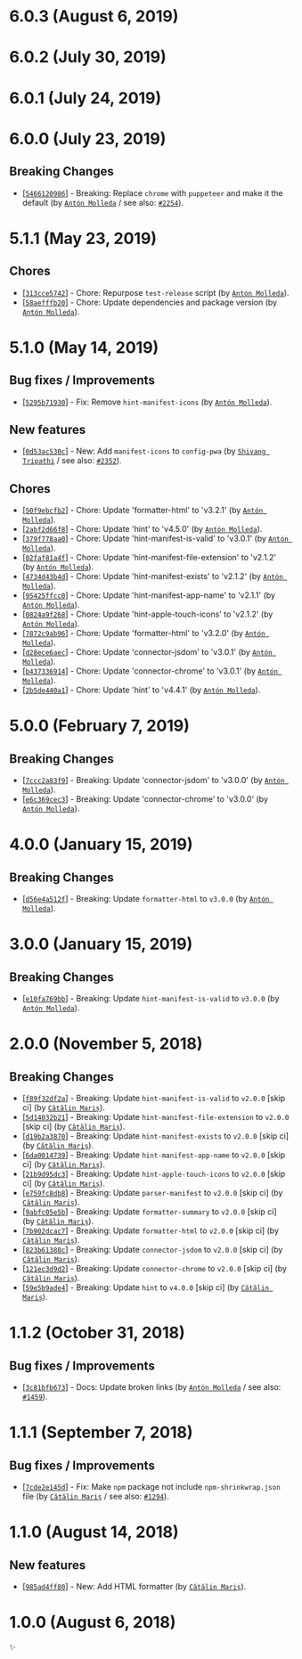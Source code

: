 # 6.0.3 (August 6, 2019)


# 6.0.2 (July 30, 2019)


# 6.0.1 (July 24, 2019)


# 6.0.0 (July 23, 2019)

## Breaking Changes

* [[`5466120986`](https://github.com/webhintio/hint/commit/5466120986bb51c461afa1681c54836562c1fbde)] - Breaking: Replace `chrome` with `puppeteer` and make it the default (by [`Antón Molleda`](https://github.com/molant) / see also: [`#2254`](https://github.com/webhintio/hint/issues/2254)).


# 5.1.1 (May 23, 2019)

## Chores

* [[`313cce5742`](https://github.com/webhintio/hint/commit/313cce5742c8d6ff855aafe563c72b8e9b7bfb5f)] - Chore: Repurpose `test-release` script (by [`Antón Molleda`](https://github.com/molant)).
* [[`58aefffb20`](https://github.com/webhintio/hint/commit/58aefffb20f0de78b1cf7b6fde418e3ddead1ab7)] - Chore: Update dependencies and package version (by [`Antón Molleda`](https://github.com/molant)).


# 5.1.0 (May 14, 2019)

## Bug fixes / Improvements

* [[`5295b71930`](https://github.com/webhintio/hint/commit/5295b719304975ced719277eef557b2fc82ff1c0)] - Fix: Remove `hint-manifest-icons` (by [`Antón Molleda`](https://github.com/molant)).

## New features

* [[`0d53ac530c`](https://github.com/webhintio/hint/commit/0d53ac530cbbc713c80c112a83ec0bc6fad77110)] - New: Add `manifest-icons` to `config-pwa` (by [`Shivang Tripathi`](https://github.com/shivangg) / see also: [`#2352`](https://github.com/webhintio/hint/issues/2352)).

## Chores

* [[`50f9ebcfb2`](https://github.com/webhintio/hint/commit/50f9ebcfb261bc290ae8bcf71360a277ee2351d4)] - Chore: Update 'formatter-html' to 'v3.2.1' (by [`Antón Molleda`](https://github.com/molant)).
* [[`2abf2d66f8`](https://github.com/webhintio/hint/commit/2abf2d66f8ae620edab9d1dada6eb828d4531c1c)] - Chore: Update 'hint' to 'v4.5.0' (by [`Antón Molleda`](https://github.com/molant)).
* [[`379f778aa0`](https://github.com/webhintio/hint/commit/379f778aa023f36921eb8ebfe9d82761b74d9f3c)] - Chore: Update 'hint-manifest-is-valid' to 'v3.0.1' (by [`Antón Molleda`](https://github.com/molant)).
* [[`02faf81a4f`](https://github.com/webhintio/hint/commit/02faf81a4fa838537f3d310720278c8bfdc774b8)] - Chore: Update 'hint-manifest-file-extension' to 'v2.1.2' (by [`Antón Molleda`](https://github.com/molant)).
* [[`4734d43b4d`](https://github.com/webhintio/hint/commit/4734d43b4dda90cbbb5babb015b7a3940dd32ca1)] - Chore: Update 'hint-manifest-exists' to 'v2.1.2' (by [`Antón Molleda`](https://github.com/molant)).
* [[`95425ffcc0`](https://github.com/webhintio/hint/commit/95425ffcc059aa4f7811a0a46ff6579fbc924695)] - Chore: Update 'hint-manifest-app-name' to 'v2.1.1' (by [`Antón Molleda`](https://github.com/molant)).
* [[`0824a9f268`](https://github.com/webhintio/hint/commit/0824a9f2680fd28ea62304ee009a2e36e65278cc)] - Chore: Update 'hint-apple-touch-icons' to 'v2.1.2' (by [`Antón Molleda`](https://github.com/molant)).
* [[`7872c9ab96`](https://github.com/webhintio/hint/commit/7872c9ab96e47b7fd5d21bd0c3c5e8e0b2cfbf33)] - Chore: Update 'formatter-html' to 'v3.2.0' (by [`Antón Molleda`](https://github.com/molant)).
* [[`d28ece6aec`](https://github.com/webhintio/hint/commit/d28ece6aecaf24e983dfd3f2ef85547753bef325)] - Chore: Update 'connector-jsdom' to 'v3.0.1' (by [`Antón Molleda`](https://github.com/molant)).
* [[`b437336914`](https://github.com/webhintio/hint/commit/b43733691484c844da8dadc3a4b93db956e0c7b1)] - Chore: Update 'connector-chrome' to 'v3.0.1' (by [`Antón Molleda`](https://github.com/molant)).
* [[`2b5de440a1`](https://github.com/webhintio/hint/commit/2b5de440a1865e45ac91f6c9d529d0e077e47746)] - Chore: Update 'hint' to 'v4.4.1' (by [`Antón Molleda`](https://github.com/molant)).


# 5.0.0 (February 7, 2019)

## Breaking Changes

* [[`7ccc2a83f9`](https://github.com/webhintio/hint/commit/7ccc2a83f90dbba35fae048ea779b939746e2e27)] - Breaking: Update 'connector-jsdom' to 'v3.0.0' (by [`Antón Molleda`](https://github.com/molant)).
* [[`e6c369cec3`](https://github.com/webhintio/hint/commit/e6c369cec3dd1ef804af0aad36bd80a9a47e9403)] - Breaking: Update 'connector-chrome' to 'v3.0.0' (by [`Antón Molleda`](https://github.com/molant)).


# 4.0.0 (January 15, 2019)

## Breaking Changes

* [[`d56e4a512f`](https://github.com/webhintio/hint/commit/d56e4a512f679f19c92fd9731cb4a04a3469f522)] - Breaking: Update `formatter-html` to `v3.0.0` (by [`Antón Molleda`](https://github.com/molant)).


# 3.0.0 (January 15, 2019)

## Breaking Changes

* [[`e10fa769bb`](https://github.com/webhintio/hint/commit/e10fa769bb83201ddc0e6b507f7099693737ced8)] - Breaking: Update `hint-manifest-is-valid` to `v3.0.0` (by [`Antón Molleda`](https://github.com/molant)).


# 2.0.0 (November 5, 2018)

## Breaking Changes

* [[`f89f32df2a`](https://github.com/webhintio/hint/commit/f89f32df2a90d2c954a2ad28e0dffc170830c909)] - Breaking: Update `hint-manifest-is-valid` to `v2.0.0` [skip ci] (by [`Cătălin Mariș`](https://github.com/alrra)).
* [[`5d14032b21`](https://github.com/webhintio/hint/commit/5d14032b21108e9a8de50d4ccb2ac37b431ba89b)] - Breaking: Update `hint-manifest-file-extension` to `v2.0.0` [skip ci] (by [`Cătălin Mariș`](https://github.com/alrra)).
* [[`d19b2a3870`](https://github.com/webhintio/hint/commit/d19b2a3870a89d0db1b92006f1ab6570920c1172)] - Breaking: Update `hint-manifest-exists` to `v2.0.0` [skip ci] (by [`Cătălin Mariș`](https://github.com/alrra)).
* [[`6da0014739`](https://github.com/webhintio/hint/commit/6da0014739e6f34ae34feb4d7f941354d723de55)] - Breaking: Update `hint-manifest-app-name` to `v2.0.0` [skip ci] (by [`Cătălin Mariș`](https://github.com/alrra)).
* [[`21b9d95dc3`](https://github.com/webhintio/hint/commit/21b9d95dc340abe2811e58dc2b055afdce4b7579)] - Breaking: Update `hint-apple-touch-icons` to `v2.0.0` [skip ci] (by [`Cătălin Mariș`](https://github.com/alrra)).
* [[`e759fc8db8`](https://github.com/webhintio/hint/commit/e759fc8db8e4a01c82311328c78052ebc190364b)] - Breaking: Update `parser-manifest` to `v2.0.0` [skip ci] (by [`Cătălin Mariș`](https://github.com/alrra)).
* [[`9abfc05e5b`](https://github.com/webhintio/hint/commit/9abfc05e5b1acea8b7f869d2fcd981c0177b863b)] - Breaking: Update `formatter-summary` to `v2.0.0` [skip ci] (by [`Cătălin Mariș`](https://github.com/alrra)).
* [[`7b902dcac7`](https://github.com/webhintio/hint/commit/7b902dcac7f4f7a21c502ad529565a5d2ebfc89c)] - Breaking: Update `formatter-html` to `v2.0.0` [skip ci] (by [`Cătălin Mariș`](https://github.com/alrra)).
* [[`823b61388c`](https://github.com/webhintio/hint/commit/823b61388c336bbbf1ebff48cbfcdbb164b7fb4b)] - Breaking: Update `connector-jsdom` to `v2.0.0` [skip ci] (by [`Cătălin Mariș`](https://github.com/alrra)).
* [[`121ec3d9d2`](https://github.com/webhintio/hint/commit/121ec3d9d25eed2900e8a37437cf03db4d915fb7)] - Breaking: Update `connector-chrome` to `v2.0.0` [skip ci] (by [`Cătălin Mariș`](https://github.com/alrra)).
* [[`59e5b9ade4`](https://github.com/webhintio/hint/commit/59e5b9ade47698d9bae42106cd93606a451b5a56)] - Breaking: Update `hint` to `v4.0.0` [skip ci] (by [`Cătălin Mariș`](https://github.com/alrra)).


# 1.1.2 (October 31, 2018)

## Bug fixes / Improvements

* [[`3c81bfb673`](https://github.com/webhintio/hint/commit/3c81bfb673dff06d518dcd829e9df793f33b342a)] - Docs: Update broken links (by [`Antón Molleda`](https://github.com/molant) / see also: [`#1459`](https://github.com/webhintio/hint/issues/1459)).


# 1.1.1 (September 7, 2018)

## Bug fixes / Improvements

* [[`7cde2e145d`](https://github.com/webhintio/hint/commit/7cde2e145d247ea2dd0a42cbf2aa3a601b223a88)] - Fix: Make `npm` package not include `npm-shrinkwrap.json` file (by [`Cătălin Mariș`](https://github.com/alrra) / see also: [`#1294`](https://github.com/webhintio/hint/issues/1294)).


# 1.1.0 (August 14, 2018)

## New features

* [[`985ad4ff80`](https://github.com/webhintio/hint/commit/985ad4ff800483bf25b00db67d29a53a5cb80984)] - New: Add HTML formatter (by [`Cătălin Mariș`](https://github.com/alrra)).


# 1.0.0 (August 6, 2018)

✨
